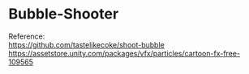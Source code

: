 # Bubble-Shooter

Reference:  
https://github.com/tastelikecoke/shoot-bubble  
https://assetstore.unity.com/packages/vfx/particles/cartoon-fx-free-109565  
